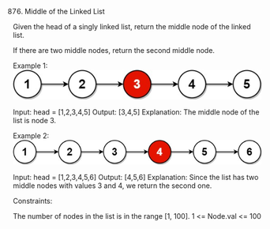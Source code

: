 876. Middle of the Linked List

Given the head of a singly linked list, return the middle node of the linked list.

If there are two middle nodes, return the second middle node.



Example 1:
![alt text](image.png)

Input: head = [1,2,3,4,5]
Output: [3,4,5]
Explanation: The middle node of the list is node 3.

Example 2:
![alt text](image-1.png)

Input: head = [1,2,3,4,5,6]
Output: [4,5,6]
Explanation: Since the list has two middle nodes with values 3 and 4, we return the second one.


Constraints:

The number of nodes in the list is in the range [1, 100].
1 <= Node.val <= 100
